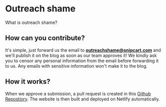 # Outreach shame

What is outreach shame?

## How can you contribute?

It's simple, just forward us the email to **outreachshame@snipcart.com** and we'll publish it on the blog as soon as our team approves it! We kindly ask you to censor any personal information from the email before forwarding it to us. Any emails with sensitive information won't make it to the blog.

## How it works?

When we approve a submission, a pull request is created in this [Github Repostiory](https://github.com/snipcart/outreachshame). The website is then built and deployed on Netlify automatically.